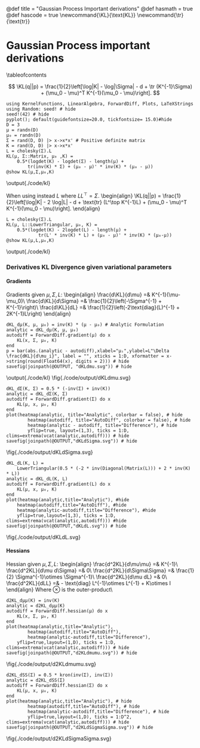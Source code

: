 @def title = "Gaussian Process Important derivations"
@def hasmath = true
@def hascode = true
\newcommand{\KL}{\text{KL}}
\newcommand{\tr}{\text{tr}}
# Gaussian Process important derivations

\tableofcontents <!-- you can use \toc as well -->


$$
	\KL(q||p) = \frac{1}{2}\left[\log|K| - \log|\Sigma| - d + \tr (K^{-1}\Sigma) + (\mu_0 - \mu)^T K^{-1}(\mu_0 - \mu)\right].
$$



```julia:./code/kl
using KernelFunctions, LinearAlgebra, ForwardDiff, Plots, LaTeXStrings
using Random: seed! # hide
seed!(42) # hide
pyplot(); default(guidefontsize=20.0, tickfontsize= 15.0)#hide
D = 3
μ = randn(D)
μ₀ = randn(D)
Σ = rand(D, D) |> x->x*x' # Positive definite matrix
K = rand(D, D) |> x->x*x'
L = cholesky(Σ).L
KL(μ, Σ::Matrix, μ₀ ,K) =
	0.5*(logdet(K) - logdet(Σ) - length(μ) +
		tr(inv(K) * Σ) + (μ₀ - μ)' * inv(K) * (μ₀ - μ))
@show KL(μ,Σ,μ₀,K)
```

\output{./code/kl}

When using instead $L$ where $LL^\top = \Sigma$.
\begin{align}
\KL(q||p) = \frac{1}{2}\left[\log|K| - 2 \log|L| - d + \text{tr} (L^\top K^{-1}L) + (\mu_0 - \mu)^T K^{-1}(\mu_0 - \mu)\right].
\end{align}

```julia:./code/kl
L = cholesky(Σ).L
KL(μ, L::LowerTriangular, μ₀, K) =
 	0.5*(logdet(K) - 2logdet(L) - length(μ) +
			tr(L' * inv(K) * L) + (μ₀ - μ)' * inv(K) * (μ₀-μ))
@show KL(μ,L,μ₀,K)
```
\output{./code/kl}

### Derivatives KL Divergence given variational parameters
#### Gradients
Gradients given $\mu,\Sigma,L$:
\begin{align}
\frac{d\KL}{d\mu} =& K^{-1}(\mu-\mu_0)\\
\frac{d\KL}{d\Sigma} =& \frac{1}{2}\left(-\Sigma^{-1} + K^{-1}\right)\\
\frac{d\KL}{dL} =& \frac{1}{2}\left(-2\text{diag}(L)^{-1} + 2K^{-1}L\right)
\end{align}
```julia:./code/kl
dKL_dμ(K, μ, μ₀) = inv(K) * (μ - μ₀) # Analytic Formulation
analytic = dKL_dμ(K, μ, μ₀)
autodiff = ForwardDiff.gradient(μ) do x
	KL(x, Σ, μ₀, K)
end
p = bar(abs.(analytic - autodiff),xlabel="μᵢ",ylabel=L"\Delta \frac{dKL}{d\mu_i}", label = "", xticks = 1:D, xformatter = x->string(round(Float64(x), digits = 2))) # hide
savefig(joinpath(@OUTPUT, "dKLdmu.svg")) # hide
```
\output{./code/kl}
\fig{./code/output/dKLdmu.svg}

```julia:./code/kl
dKL_dΣ(K, Σ) = 0.5 * (-inv(Σ) + inv(K))
analytic = dKL_dΣ(K, Σ)
autodiff = ForwardDiff.gradient(Σ) do x
	KL(μ, x, μ₀, K)
end
plot(heatmap(analytic, title="Analytic", colorbar = false), # hide
 		heatmap(autodiff, title="AutoDiff", colorbar = false), # hide
		heatmap(analytic - autodiff, title="Difference"), # hide
		yflip=true, layout=(1,3), ticks = 1:D, clims=extrema(vcat(analytic,autodiff))) # hide
savefig(joinpath(@OUTPUT,"dKLdSigma.svg")) # hide
```
\fig{./code/output/dKLdSigma.svg}

```julia:./code/kl
dKL_dL(K, L) =
	LowerTriangular(0.5 * (-2 * inv(Diagonal(Matrix(L))) + 2 * inv(K) * L))
analytic = dKL_dL(K, L)
autodiff = ForwardDiff.gradient(L) do x
	KL(μ, x, μ₀, K)
end
plot(heatmap(analytic,title="Analytic"), #hide
	heatmap(autodiff,title="AutoDiff"), #hide
	heatmap(analytic-autodiff,title="Difference"), #hide
	yflip=true,layout=(1,3), ticks = 1:D, clims=extrema(vcat(analytic,autodiff))) #hide
savefig(joinpath(@OUTPUT,"dKLdL.svg")) # hide
```
\fig{./code/output/dKLdL.svg}

#### Hessians
Hessian given $\mu,\Sigma,L$:
\begin{align}
\frac{d^2KL}{d\mu\mu} =& K^{-1}\\
\frac{d^2KL}{d\mu d\Sigma} =& 0\\
\frac{d^2KL}{d\Sigma\Sigma} =& \frac{1}{2} \Sigma^{-1}\otimes \Sigma^{-1}\\
\frac{d^2KL}{d\mu dL} =& 0\\
\frac{d^2KL}{dLL} =& - \text{diag} L^{-1}\otimes L^{-1} + K\otimes I
\end{align}
Where $\otimes$ is the outer-product\\

```julia:./code/kl
d2KL_dμμ(K) = inv(K)
analytic = d2KL_dμμ(K)
autodiff = ForwardDiff.hessian(μ) do x
	KL(x, Σ, μ₀, K)
end
plot(heatmap(analytic,title="Analytic"),
		heatmap(autodiff,title="AutoDiff"),
		heatmap(analytic-autodiff,title="Difference"),
	yflip=true,layout=(1,D), ticks = 1:D, clims=extrema(vcat(analytic,autodiff))) # hide
savefig(joinpath(@OUTPUT,"d2KLdmumu.svg")) # hide
```
\fig{./code/output/d2KLdmumu.svg}

```julia:./code/kl
d2KL_dSS(Σ) = 0.5 * kron(inv(Σ), inv(Σ))
analytic = d2KL_dSS(Σ)
autodiff = ForwardDiff.hessian(Σ) do x
	KL(μ, x, μ₀, K)
end
plot(heatmap(analytic,title="Analytic"), # hide
		heatmap(autodiff,title="AutoDiff"), # hide
		heatmap(analytic-autodiff,title="Difference"), # hide
		yflip=true,layout=(1,D), ticks = 1:D^2, clims=extrema(vcat(analytic,autodiff))) # hide
savefig(joinpath(@OUTPUT,"d2KLdSigmaSigma.svg")) # hide
```

\fig{./code/output/d2KLdSigmaSigma.svg}

<!--
### Derivatives KL Divergence given hyperparameters

Let $\theta$ be an hyperparameter (involved in computing $K$)

#### Gradients
\begin{align}
	\frac{d\KL}{d\theta_i} =& \frac{1}{2}\left[ \tr(K^{-1}J_i) + \tr\left(-K^{-1}J_iK^{-1}\underbrace{\left(\Sigma+(\mu_0-\mu)(\mu_0-\mu)^\top\right)}_{:=X}\right) \right]\\
	=& \frac{1}{2}\tr\left(K^{-1}J_i\left(I-K^{-1}X\right)\right)\\
	=& \frac{1}{2}\tr\left(J_i\underbrace{\left(I-K^{-1}X\right)K^{-1}}_{\text{precomputable}:=A}\right)
\end{align}

Where $J_i=\frac{dK}{d\theta_i}$ -->
